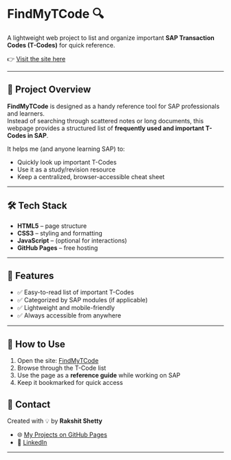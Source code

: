# FindMyTCode 🔍  

A lightweight web project to list and organize important **SAP Transaction Codes (T-Codes)** for quick reference.  

👉 [Visit the site here](https://rakshit3549.github.io/FindMyTCode/)  

---

## 🚀 Project Overview  

**FindMyTCode** is designed as a handy reference tool for SAP professionals and learners.  
Instead of searching through scattered notes or long documents, this webpage provides a structured list of **frequently used and important T-Codes in SAP**.  

It helps me (and anyone learning SAP) to:  
- Quickly look up important T-Codes  
- Use it as a study/revision resource  
- Keep a centralized, browser-accessible cheat sheet  

---

## 🛠️ Tech Stack  

- **HTML5** – page structure  
- **CSS3** – styling and formatting  
- **JavaScript** – (optional for interactions)  
- **GitHub Pages** – free hosting  

---

## 📂 Features  

- ✅ Easy-to-read list of important T-Codes  
- ✅ Categorized by SAP modules (if applicable)  
- ✅ Lightweight and mobile-friendly  
- ✅ Always accessible from anywhere  

---

## 📌 How to Use  

1. Open the site: [FindMyTCode](https://rakshit3549.github.io/FindMyTCode/)  
2. Browse through the T-Code list  
3. Use the page as a **reference guide** while working on SAP  
4. Keep it bookmarked for quick access  


## 📧 Contact  

Created with 💡 by **Rakshit Shetty**  
- 🌐 [My Projects on GitHub Pages](https://rakshit3549.github.io/)  
- 💼 [LinkedIn](https://www.linkedin.com/in/rakshit-shetty/)  

---
